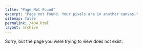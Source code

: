 ```yaml
---
title: "Page Not Found"
excerpt: "Page not found. Your pixels are in another canvas."
sitemap: false
permalink: /404.html
layout: archive
---
```


Sorry, but the page you were trying to view does not exist.

